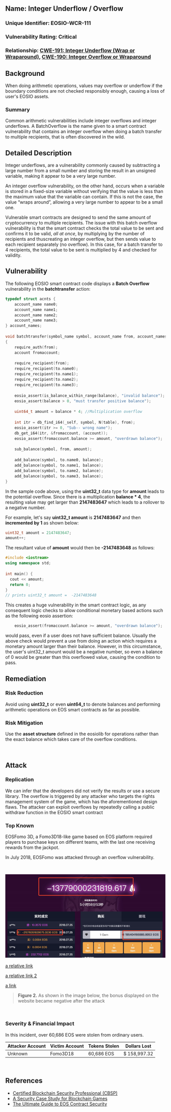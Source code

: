 <br/>

## Name: Integer Underflow / Overflow

### Unique Identifier: EOSIO-WCR-111

### Vulnerability Rating: Critical

### Relationship: [CWE-191: Integer Underflow (Wrap or Wraparound)](https://cwe.mitre.org/data/definitions/191.html), [CWE-190: Integer Overflow or Wraparound](https://cwe.mitre.org/data/definitions/190.html)

## Background

When doing arithmetic operations, values may overflow or underflow if the boundary conditions are not checked responsibly enough, causing a loss of user's EOSIO assets.

### Summary

Common arithmetic vulnerabilities include integer overflows and integer underflows. A BatchOverflow is the name given to a smart contract vulnerability that contains an integer overflow when doing a batch transfer to multiple recipients, that is often discovered in the wild.

## Detailed Description

Integer underflows, are a vulnerability commonly caused by subtracting a large number from a small number and storing the result in an unsigned variable, making it appear to be a very large number.

An integer overflow vulnerability, on the other hand, occurs when a variable is stored in a fixed-size variable without verifying that the value is less than the maximum value that the variable can contain. If this is not the case, the value “wraps around”, allowing a very large number to appear to be a small one.

Vulnerable smart contracts are designed to send the same amount of cryptocurrency to multiple recipients. The issue with this batch overflow vulnerability is that the smart contract checks the total value to be sent and confirms it to be valid, _all at once_, by multiplying by the number of recipients and thuscreating an integer overflow, but then sends value to each recipient separately (no overflow). In this case, for a batch transfer to 4 recipients, the total value to be sent is multiplied by 4 and checked for validity.

## Vulnerability

The following EOSIO smart contract code displays a **Batch Overflow** vulnerability in the **batchtransfer** action:

```c++
typedef struct acnts {
    account_name name0;
    account_name name1;
    account_name name2;
    account_name name3;
} account_names;

void batchtransfer(symbol_name symbol, account_name from, account_names to, uint64_t balance)
{
    require_auth(from);
    account fromaccount;

    require_recipient(from);
    require_recipient(to.name0);
    require_recipient(to.name1);
    require_recipient(to.name2);
    require_recipient(to.name3);

    eosio_assert(is_balance_within_range(balance), "invalid balance");
    eosio_assert(balance > 0, "must transfer positive balance");

    uint64_t amount = balance * 4; //Multiplication overflow

    int itr = db_find_i64(_self, symbol, N(table), from);
    eosio_assert(itr >= 0, "Sub-- wrong name");
    db_get_i64(itr, &fromaccount, (account));
    eosio_assert(fromaccount.balance >= amount, "overdrawn balance");

    sub_balance(symbol, from, amount);

    add_balance(symbol, to.name0, balance);
    add_balance(symbol, to.name1, balance);
    add_balance(symbol, to.name2, balance);
    add_balance(symbol, to.name3, balance);
}
```
In the sample code above, using the **uint32_t** data type for **amount** leads to the potential overflow. Since there is a multiplication **balance * 4**, the resulting value may get larger than **2147483647** which leads to a rollover to a negative number.

For example, let's say **uint32_t amount** is **2147483647** and then **incremented by 1** as shown below:

```c++
uint32_t amount = 2147483647;
amount++;
```

The resultant value of **amount** would then be **-2147483648** as follows:
```c++
#include <iostream>
using namespace std;

int main() {
  cout << amount;
  return 0;
}
// prints uint32_t amount =  -2147483648
```

This creates a huge vulnerability in the smart contract logic, as any consequent logic checks to allow conditional monetary based actions such as the following eosio assertion:

```c++
    eosio_assert(fromaccount.balance >= amount, "overdrawn balance");
```
would pass, even if a user does not have sufficient balance. Usually the above check would prevent a use from doing an action which requires a monetary amount larger than their balance. However, in this circumstance, the user's uint32_t amount would be a negative number, so even a balance of 0 would be greater than this overflowed value, causing the condition to pass.


## Remediation

### Risk Reduction

 Avoid using **uint32_t** or even **uint64_t** to denote balances and performing arithmetic operations on EOS smart contracts as far as possible. 
 
 ### Risk Mitigation

 Use the **asset structure** defined in the eosiolib for operations rather than the exact balance which takes care of the overflow conditions.

<br/>

## Attack 

### Replication 

We can infer that the developers did not verify the results or use a secure library. The overflow is triggered by any attacker who targets the rights
management system of the game, which has the aforementioned design flaws. The attacker can exploit overflows by repeatedly calling a public withdraw function in the EOSIO smart contract

### Top Known

EOSFomo 3D, a Fomo3D18-like game based on EOS
platform required players to purchase keys on different teams, with the
last one receiving rewards from the jackpot. 

In July 2018, EOSFomo was attacked through an overflow vulnerability. 

<br/>

![eos fomo overflow](images/eosfomo.png)

[a relative link](../eosio-swc-registry/test_cases/wcr-105/)

[a relative link 2](../test_cases/wcr-105/)

[a link](https://github.com/klevoya/eosio-swc-registry/tree/master/test_cases/wcr-105)

> **Figure 2.** As shown in the image below, the bonus displayed on the website became negative after the attack

<br/>

### Severity & Financial Impact

In this incident, over 60,686 EOS were stolen from
ordinary users.

| Attacker Account | Victim Account | Tokens Stolen | Dollars Lost  
| ------ | ------ | ------ | ------
| Unknown | Fomo3D18 | 60,686 EOS | $ 158,997.32

<br/>

## References
- [Certified Blockchain Security Professional (CBSP)](https://blockchaintrainingalliance.com/products/blockchain-security-training-on-demand)
- [A Security Case Study for Blockchain Games ](https://ieeexplore.ieee.org/document/8811555)
- [The Ultimate Guide to EOS Contract Security](https://blockgeeks.com/guides/eos-smart-contract-security/)

